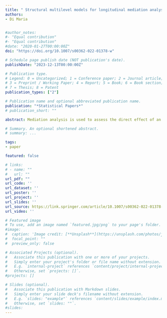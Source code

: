 ```yaml
---
title: " Structural multilevel models for longitudinal mediation analysis: a definition variable approach"
authors:
- Di Maria


#author_notes:
#- "Equal contribution"
#- "Equal contribution"
#date: "2020-01-27T00:00:00Z"
doi: "https://doi.org/10.1007/s00362-022-01378-w"

# Schedule page publish date (NOT publication's date).
publishDate: "2023-12-13T00:00:00Z"

# Publication type.
# Legend: 0 = Uncategorized; 1 = Conference paper; 2 = Journal article;
# 3 = Preprint / Working Paper; 4 = Report; 5 = Book; 6 = Book section;
# 7 = Thesis; 8 = Patent
publication_types: ["2"]

# Publication name and optional abbreviated publication name.
publication: "*Statistical Papers*"
# publication_short: ""

abstract: Mediation analysis is used to assess the direct effect of an exposure on an outcome, and the indirect effect transmitted by a third intermediate variable. Longitudinal data are the most suited to address mediation, since they allow mediational effects to manifest over time. There exist several approaches to deal with longitudinal mediation analysis, and one of the most widely spread, especially in social and behavioural sciences, consists of using multilevel models. However, when applied to mediational settings, these models present some limitations that can be overcome moving to a structural perspective. In this paper we propose a new formalisation of multilevel models within a structural framework combining the reticular action model notation and the definition variable approach. We reconsider two multilevel mediation designs very frequent in longitudinal settings from this structural perspective, discuss the advantages and limitations of such an approach and provide an empirical example.

# Summary. An optional shortened abstract.
# summary: ...

tags:
- paper

featured: false

# links:
# - name: ""
#   url: ""
url_pdf: ""
url_code: ''
url_dataset: ''
url_poster: ''
url_project: ''
url_slides: ''
url_source: https://link.springer.com/article/10.1007/s00362-022-01378-w
url_video: ''

# Featured image
# To use, add an image named `featured.jpg/png` to your page's folder. 
#image:
#  caption: 'Image credit: [**Unsplash**](https://unsplash.com/photos/jdD8gXaTZsc)'
#  focal_point: ""
#  preview_only: false

# Associated Projects (optional).
#   Associate this publication with one or more of your projects.
#   Simply enter your project's folder or file name without extension.
#   E.g. `internal-project` references `content/project/internal-project/index.md`.
#   Otherwise, set `projects: []`.
#projects: []

# Slides (optional).
#   Associate this publication with Markdown slides.
#   Simply enter your slide deck's filename without extension.
#   E.g. `slides: "example"` references `content/slides/example/index.md`.
#   Otherwise, set `slides: ""`.
#slides:
---
```

